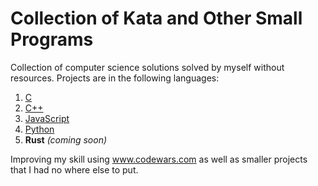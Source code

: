 # Collection of Kata and Other Small Programs

Collection of computer science solutions solved by myself without resources. Projects are in the following languages:

1. [C](./C/)
2. [C++](./C++/)
3. [JavaScript](./JavaScript/)
4. [Python](./Python/)
5. **Rust** *(coming soon)*

Improving my skill using www.codewars.com as well as smaller projects that I had no where else to put.
